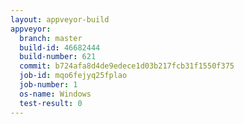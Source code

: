 ```yaml
---
layout: appveyor-build
appveyor:
  branch: master
  build-id: 46682444
  build-number: 621
  commit: b724afa8d4de9edece1d03b217fcb31f1550f375
  job-id: mqo6fejyq25fplao
  job-number: 1
  os-name: Windows
  test-result: 0
---
```

